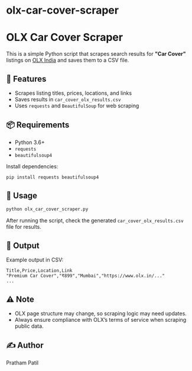 # olx-car-cover-scraper

# OLX Car Cover Scraper

This is a simple Python script that scrapes search results for **"Car Cover"** listings on [OLX India](https://www.olx.in/items/q-car-cover) and saves them to a CSV file.

## 🔧 Features
- Scrapes listing titles, prices, locations, and links
- Saves results in `car_cover_olx_results.csv`
- Uses `requests` and `BeautifulSoup` for web scraping

## 📦 Requirements
- Python 3.6+
- `requests`
- `beautifulsoup4`

Install dependencies:
```bash
pip install requests beautifulsoup4
```

## 🚀 Usage
```bash
python olx_car_cover_scraper.py
```
After running the script, check the generated `car_cover_olx_results.csv` file for results.

## 📁 Output
Example output in CSV:
```
Title,Price,Location,Link
"Premium Car Cover","₹899","Mumbai","https://www.olx.in/..."
...
```

## ⚠️ Note
- OLX page structure may change, so scraping logic may need updates.
- Always ensure compliance with OLX’s terms of service when scraping public data.

## ✍️ Author
Pratham Patil
